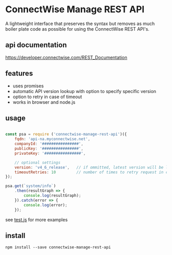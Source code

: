 ConnectWise Manage REST API
===========================

A lightweight interface that preserves the syntax but removes as much boiler plate code as possible for using the ConnectWise REST API's.

api documentation
-----------------
https://developer.connectwise.com/REST_Documentation

features
--------
* uses promises
* automatic API version lookup with option to specify specific version
* option to retry in case of timeout
* works in browser and node.js

usage
-----
```JavaScript

const psa = require ('connectwise-manage-rest-api')({
	fqdn: '​api-na.myconnectwise.net',
	companyId: '################',
	publicKey: '################',
	privateKey: '################',

	// optional settings
	version: 'v4_6_release',   // if ommitted, latest version will be looked up
	timeoutRetries: 10         // number of times to retry request in case of timeout error
});

psa.get(`system/info`)
	.then(resultGraph => {
		console.log(resultGraph);
	}).catch(error => {
		console.log(error);
	});
```

see [test.js](./test.js) for more examples

install
-------
```
npm install --save connectwise-manage-rest-api
```
